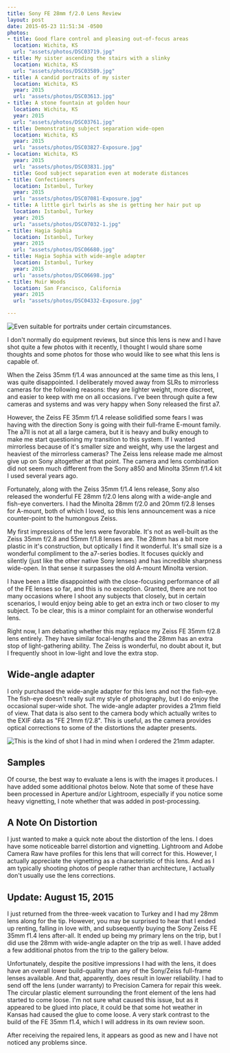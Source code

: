 ```yaml
---
title: Sony FE 28mm f/2.0 Lens Review
layout: post
date: 2015-05-23 11:51:34 -0500
photos:
- title: Good flare control and pleasing out-of-focus areas
  location: Wichita, KS
  url: "assets/photos/DSC03719.jpg"
- title: My sister ascending the stairs with a slinky
  location: Wichita, KS
  url: "assets/photos/DSC03589.jpg"
- title: A candid portraits of my sister
  location: Wichita, KS
  year: 2015
  url: "assets/photos/DSC03613.jpg"
- title: A stone fountain at golden hour
  location: Wichita, KS
  year: 2015
  url: "assets/photos/DSC03761.jpg"
- title: Demonstrating subject separation wide-open
  location: Wichita, KS
  year: 2015
  url: "assets/photos/DSC03827-Exposure.jpg"
- location: Wichita, KS
  year: 2015
  url: "assets/photos/DSC03831.jpg"
  title: Good subject separation even at moderate distances
- title: Confectioners
  location: Istanbul, Turkey
  year: 2015
  url: "assets/photos/DSC07081-Exposure.jpg"
- title: A little girl twirls as she is getting her hair put up
  location: Istanbul, Turkey
  year: 2015
  url: "assets/photos/DSC07032-1.jpg"
- title: Hagia Sophia
  location: Istanbul, Turkey
  year: 2015
  url: "assets/photos/DSC06680.jpg"
- title: Hagia Sophia with wide-angle adapter
  location: Istanbul, Turkey
  year: 2015
  url: "assets/photos/DSC06698.jpg"
- title: Muir Woods
  location: San Francisco, California
  year: 2015
  url: "assets/photos/DSC04332-Exposure.jpg"

---
```

![](/assets/photos/DSC03777.jpg "Even suitable for portraits under certain circumstances.")

I don't normally do equipment reviews, but since this lens is new and I have shot quite a few photos with it recently, I thought I would share some thoughts and some photos for those who would like to see what this lens is capable of.

When the Zeiss 35mm f/1.4 was announced at the same time as this lens, I was quite disappointed. I deliberately moved away from SLRs to mirrorless cameras for the following reasons: they are lighter weight, more discreet, and easier to keep with me on all occasions. I've been through quite a few cameras and systems and was very happy when Sony released the first a7.

However, the Zeiss FE 35mm f/1.4 release solidified some fears I was having with the direction Sony is going with their full-frame E-mount family. The a7II is not at all a large camera, but it is heavy and bulky enough to make me start questioning my transition to this system. If I wanted mirrorless because of it's smaller size and weight, why use the largest and heaviest of the mirrorless cameras? The Zeiss lens release made me almost give up on Sony altogether at that point. The camera and lens combination did not seem much different from the Sony a850 and Minolta 35mm f/1.4 kit I used several years ago.

Fortunately, along with the Zeiss 35mm f/1.4 lens release, Sony also released the wonderful FE 28mm f/2.0 lens along with a wide-angle and fish-eye converters. I had the Minolta 28mm f/2.0 and 20mm f/2.8 lenses for A-mount, both of which I loved, so this lens announcement was a nice counter-point to the humongous Zeiss.

My first impressions of the lens were favorable. It's not as well-built as the Zeiss 35mm f/2.8 and 55mm f/1.8 lenses are. The 28mm has a bit more plastic in it's construction, but optically I find it wonderful. It's small size is a wonderful compliment to the a7-series bodies. It focuses quickly and silently (just like the other native Sony lenses) and has incredible sharpness wide-open. In that sense it surpasses the old A-mount Minolta version.

I have been a little disappointed with the close-focusing performance of all of the FE lenses so far, and this is no exception. Granted, there are not too many occasions where I shoot any subjects that closely, but in certain scenarios, I would enjoy being able to get an extra inch or two closer to my subject. To be clear, this is a minor complaint for an otherwise wonderful lens.

Right now, I am debating whether this may replace my Zeiss FE 35mm f/2.8 lens entirely. They have similar focal-lengths and the 28mm has an extra stop of light-gathering ability. The Zeiss is wonderful, no doubt about it, but I frequently shoot in low-light and love the extra stop.

## Wide-angle adapter

I only purchased the wide-angle adapter for this lens and not the fish-eye. The fish-eye doesn't really suit my style of photography, but I do enjoy the occasional super-wide shot. The wide-angle adapter provides a 21mm field of view. That data is also sent to the camera body which actually writes to the EXIF data as "FE 21mm f/2.8". This is useful, as the camera provides optical corrections to some of the distortions the adapter presents.

![](/assets/photos/DSC04498-Exposure.jpg "This is the kind of shot I had in mind when I ordered the 21mm adapter.")

## Samples

Of course, the best way to evaluate a lens is with the images it produces. I have added some additional photos below. Note that some of these have been processed in Aperture and/or Lightroom, especially if you notice some heavy vignetting, I note whether that was added in post-processing.

## A Note On Distortion

I just wanted to make a quick note about the distortion of the lens. I does have some noticeable barrel distortion and vignetting. Lightroom and Adobe Camera Raw have profiles for this lens that will correct for this. However, I actually appreciate the vignetting as a characteristic of this lens. And as I am typically shooting photos of people rather than architecture, I actually don't usually use the lens corrections.

## Update: August 15, 2015

I just returned from the three-week vacation to Turkey and I had my 28mm lens along for the tip. However, you may be surprised to hear that I ended up renting, falling in love with, and subsequently buying the Sony Zeiss FE 35mm f1.4 lens after-all. It ended up being my primary lens on the trip, but I did use the 28mm with wide-angle adapter on the trip as well. I have added a few additional photos from the trip to the gallery below.

Unfortunately, despite the positive impressions I had with the lens, it does have an overall lower build-quality than any of the Sony/Zeiss full-frame lenses available. And that, apparently, does result in lower reliability. I had to send off the lens (under warranty) to Precision Camera for repair this week. The circular plastic element surrounding the front element of the lens had started to come loose. I'm not sure what caused this issue, but as it appeared to be glued into place, it could be that some hot weather in Kansas had caused the glue to come loose. A very stark contrast to the build of the FE 35mm f1.4, which I will address in its own review soon. 

After receiving the repaired lens, it appears as good as new and I have not noticed any problems since.